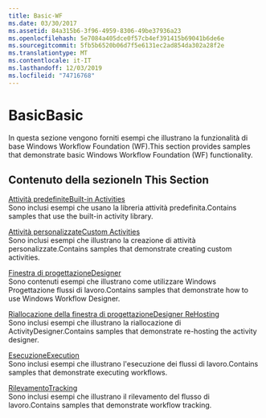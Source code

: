 ```yaml
---
title: Basic-WF
ms.date: 03/30/2017
ms.assetid: 84a315b6-3f96-4959-8306-49be37936a23
ms.openlocfilehash: 5e7084a405dce0f57cb4ef391415b69041b6de6e
ms.sourcegitcommit: 5fb5b6520b06d7f5e6131ec2ad854da302a28f2e
ms.translationtype: MT
ms.contentlocale: it-IT
ms.lasthandoff: 12/03/2019
ms.locfileid: "74716768"
---
```

# <a name="basic"></a><span data-ttu-id="f9511-102">Basic</span><span class="sxs-lookup"><span data-stu-id="f9511-102">Basic</span></span>
<span data-ttu-id="f9511-103">In questa sezione vengono forniti esempi che illustrano la funzionalità di base Windows Workflow Foundation (WF).</span><span class="sxs-lookup"><span data-stu-id="f9511-103">This section provides samples that demonstrate basic Windows Workflow Foundation (WF) functionality.</span></span>  
  
## <a name="in-this-section"></a><span data-ttu-id="f9511-104">Contenuto della sezione</span><span class="sxs-lookup"><span data-stu-id="f9511-104">In This Section</span></span>  
 [<span data-ttu-id="f9511-105">Attività predefinite</span><span class="sxs-lookup"><span data-stu-id="f9511-105">Built-in Activities</span></span>](built-in-activities.md)  
 <span data-ttu-id="f9511-106">Sono inclusi esempi che usano la libreria attività predefinita.</span><span class="sxs-lookup"><span data-stu-id="f9511-106">Contains samples that use the built-in activity library.</span></span>  
  
 [<span data-ttu-id="f9511-107">Attività personalizzate</span><span class="sxs-lookup"><span data-stu-id="f9511-107">Custom Activities</span></span>](custom-activities.md)  
 <span data-ttu-id="f9511-108">Sono inclusi esempi che illustrano la creazione di attività personalizzate.</span><span class="sxs-lookup"><span data-stu-id="f9511-108">Contains samples that demonstrate creating custom activities.</span></span>  
  
 [<span data-ttu-id="f9511-109">Finestra di progettazione</span><span class="sxs-lookup"><span data-stu-id="f9511-109">Designer</span></span>](designer.md)  
 <span data-ttu-id="f9511-110">Sono contenuti esempi che illustrano come utilizzare Windows Progettazione flussi di lavoro.</span><span class="sxs-lookup"><span data-stu-id="f9511-110">Contains samples that demonstrate how to use Windows Workflow Designer.</span></span>  
  
 [<span data-ttu-id="f9511-111">Riallocazione della finestra di progettazione</span><span class="sxs-lookup"><span data-stu-id="f9511-111">Designer ReHosting</span></span>](designer-rehosting.md)  
 <span data-ttu-id="f9511-112">Sono inclusi esempi che illustrano la riallocazione di ActivityDesigner.</span><span class="sxs-lookup"><span data-stu-id="f9511-112">Contains samples that demonstrate re-hosting the activity designer.</span></span>  
  
 [<span data-ttu-id="f9511-113">Esecuzione</span><span class="sxs-lookup"><span data-stu-id="f9511-113">Execution</span></span>](execution.md)  
 <span data-ttu-id="f9511-114">Sono inclusi esempi che illustrano l'esecuzione dei flussi di lavoro.</span><span class="sxs-lookup"><span data-stu-id="f9511-114">Contains samples that demonstrate executing workflows.</span></span>
  
 [<span data-ttu-id="f9511-115">Rilevamento</span><span class="sxs-lookup"><span data-stu-id="f9511-115">Tracking</span></span>](tracking.md)  
 <span data-ttu-id="f9511-116">Sono inclusi esempi che illustrano il rilevamento del flusso di lavoro.</span><span class="sxs-lookup"><span data-stu-id="f9511-116">Contains samples that demonstrate workflow tracking.</span></span>
